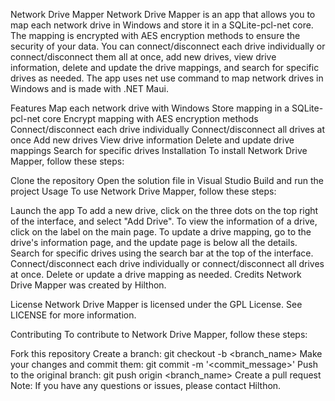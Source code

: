 Network Drive Mapper
Network Drive Mapper is an app that allows you to map each network drive in Windows and store it in a SQLite-pcl-net core. The mapping is encrypted with AES encryption methods to ensure the security of your data. You can connect/disconnect each drive individually or connect/disconnect them all at once, add new drives, view drive information, delete and update the drive mappings, and search for specific drives as needed. The app uses net use command to map network drives in Windows and is made with .NET Maui.

Features
Map each network drive with Windows
Store mapping in a SQLite-pcl-net core
Encrypt mapping with AES encryption methods
Connect/disconnect each drive individually
Connect/disconnect all drives at once
Add new drives
View drive information
Delete and update drive mappings
Search for specific drives
Installation
To install Network Drive Mapper, follow these steps:

Clone the repository
Open the solution file in Visual Studio
Build and run the project
Usage
To use Network Drive Mapper, follow these steps:

Launch the app
To add a new drive, click on the three dots on the top right of the interface, and select "Add Drive".
To view the information of a drive, click on the label on the main page.
To update a drive mapping, go to the drive's information page, and the update page is below all the details.
Search for specific drives using the search bar at the top of the interface.
Connect/disconnect each drive individually or connect/disconnect all drives at once.
Delete or update a drive mapping as needed.
Credits
Network Drive Mapper was created by Hilthon.

License
Network Drive Mapper is licensed under the GPL License. See LICENSE for more information.

Contributing
To contribute to Network Drive Mapper, follow these steps:

Fork this repository
Create a branch: git checkout -b <branch_name>
Make your changes and commit them: git commit -m '<commit_message>'
Push to the original branch: git push origin <branch_name>
Create a pull request
Note: If you have any questions or issues, please contact Hilthon.
